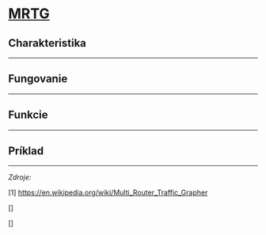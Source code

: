 # [MRTG](https://oss.oetiker.ch/mrtg/)

## Charakteristika

***

## Fungovanie

***

## Funkcie

***

## Príklad

***

*Zdroje:* 

[1] https://en.wikipedia.org/wiki/Multi_Router_Traffic_Grapher

[]

[]

